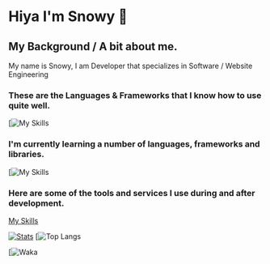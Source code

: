 # Hiya I'm Snowy 👋

## My Background / A bit about me.
My name is Snowy, I am Developer that specializes in Software / Website Engineering 

### These are the Languages & Frameworks that I know how to use quite well.
[![My Skills](https://skillicons.dev/icons?i=python,js,html,css,java,kotlin,maven)

### I'm currently learning a number of languages, frameworks and libraries.
[![My Skills](https://skillicons.dev/icons?i=c,cs,gradle,ts,ejs)

### Here are some of the tools and services I use during and after development.
[My Skills](https://skillicons.dev/icons?i=vscode,visualstudio,aws,azure,cloudflare,github)

[![Stats](https://github-readme-stats.vercel.app/api?username=snowypy)](https://mlg.lol/snowyjs) [![Top Langs](https://github-readme-stats.vercel.app/api/top-langs/?username=snowypy)

[![Waka](https://github-readme-stats.vercel.app/api/wakatime?username=snowyjs)
